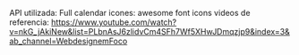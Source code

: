 API utilizada: Full calendar
icones: awesome font icons
videos de referencia: https://www.youtube.com/watch?v=nkG_jAkiNew&list=PLbnAsJ6zlidvCm4SFh7Wf5XHwJDmqzjp9&index=3&ab_channel=WebdesignemFoco